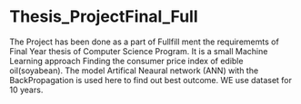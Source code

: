 # Thesis_ProjectFinal_Full
The Project has been done as a part of Fullfill ment the requirememts of  Final  Year thesis of Computer Science Program.
It is a small  Machine Learning approach Finding the consumer  price index of edible oil(soyabean).
The model Artifical Neaural network (ANN) with the BackPropagation is used here to find out best outcome.
WE use  dataset for 10 years.
